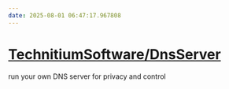 ```yaml
---
date: 2025-08-01 06:47:17.967808
---
```


# [TechnitiumSoftware/DnsServer](https://github.com/TechnitiumSoftware/DnsServer)

run your own DNS server for privacy and control